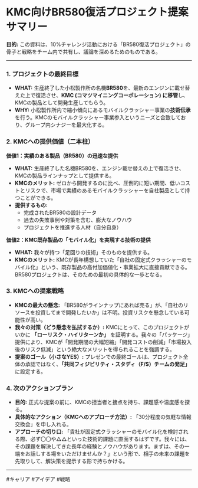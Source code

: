 # KMC向けBR580復活プロジェクト提案 サマリー

**目的:** この資料は、10%チャレンジ活動における「BR580復活プロジェクト」の骨子と戦略をチーム内で共有し、議論を深めるためのものである。

---

### 1. プロジェクトの最終目標

- **WHAT:** 生産終了した小松製作所の名機**BR580**を、最新のエンジンに載せ替えた上で復活させ、**KMC (コマツマイニングコーポレーション) に移管**し、KMCの製品として開発生産してもらう。
- **WHY:** 小松製作所内で縮小傾向にあるモバイルクラッシャー事業の**技術伝承**を行う。KMCのモバイルクラッシャー事業参入というニーズと合致しており、グループ内シナジーを最大化する。

### 2. KMCへの提供価値（二本柱）

**価値1：実績のある製品（BR580）の迅速な提供**
- **WHAT:** 生産終了した名機BR580を、エンジン載せ替えの上で復活させ、KMCの製品ラインナップとして提供する。
- **KMCのメリット:** ゼロから開発するのに比べ、圧倒的に短い期間、低いコストとリスクで、市場で実績のあるモバイルクラッシャーを自社製品として持つことができる。
- **提供するもの:**
  - 完成されたBR580の設計データ
  - 過去の失敗事例や対策を含む、膨大なノウハウ
  - プロジェクトを推進する人材（自分自身）

**価値2：KMC既存製品の「モバイル化」を実現する技術の提供**
- **WHAT:** 我々が持つ「足回りの技術」そのものを提供する。
- **KMCのメリット:** KMCが長年構想していた「自社の固定式クラッシャーのモバイル化」という、既存製品の高付加価値化・事業拡大に直接貢献できる。BR580プロジェクトは、そのための最初の具体的な一歩となる。

### 3. KMCへの提案戦略

- **KMCの最大の懸念:** 「BR580がラインナップにあれば売る」が、「自社のリソースを投資してまで開発したいか」は不明。投資リスクを懸念している可能性が高い。
- **我々の対策（どう懸念を払拭するか）:** KMCにとって、このプロジェクトがいかに **「ローリスク・ハイリターンか」** を証明する。我々の「パッケージ」提供により、KMCが「開発期間の大幅短縮」「開発コストの削減」「市場投入後のリスク低減」という絶大なメリットを得られることを強調する。
- **提案のゴール（小さなYES）:** プレゼンでの最終ゴールは、プロジェクト全体の承認ではなく、**「共同フィジビリティ・スタディ（F/S）チームの発足」** に設定する。

### 4. 次のアクションプラン

- **目的:** 正式な提案の前に、KMCの担当者と接点を持ち、課題感や温度感を探る。
- **具体的なアクション（KMCへのアプローチ方法）:** 「30分程度の気軽な情報交換会」を申し入れる。
- **アプローチの切り口:** 「貴社が固定式クラッシャーのモバイル化を検討される際、必ず〇〇や△△といった技術的課題に直面するはずです。我々には、その課題を解決してきた長年の経験とノウハウがあります。まずは、その一端をお話しする場をいただけませんか？」という形で、相手の未来の課題を先取りして、解決策を提示する形で持ちかける。

---

#キャリア #アイデア #戦略
